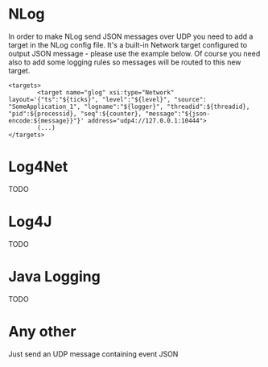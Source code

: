 # NLog

In order to make NLog send JSON messages over UDP you need to add a target in the NLog config file. It's a built-in Network target
configured to output JSON message - please use the example below. Of course you need also to add some logging rules so messages will be 
routed to this new target.

```
<targets>
        <target name="glog" xsi:type="Network" layout='{"ts":"${ticks}", "level":"${level}", "source": "SomeApplication_1", "logname":"${logger}", "threadid":${threadid}, "pid":${processid}, "seq":${counter}, "message":"${json-encode:${message}}"}' address="udp4://127.0.0.1:10444">
        (...)
</targets>
```

# Log4Net

TODO

# Log4J

TODO

# Java Logging

TODO

# Any other

Just send an UDP message containing event JSON
